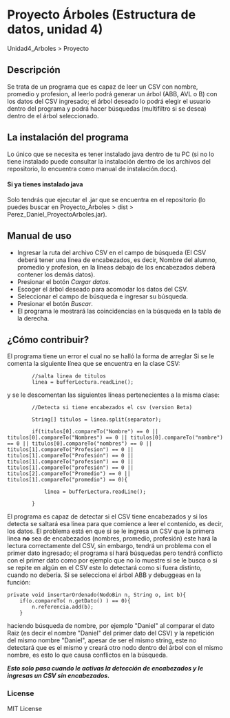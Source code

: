 # Proyecto Árboles (Estructura de datos, unidad 4)
Unidad4_Arboles > Proyecto

## Descripción
Se trata de un programa que es capaz de leer un CSV con nombre, promedio y profesion, al leerlo podrá generar un árbol (ABB, AVL o B) con los datos del CSV ingresado; el árbol deseado lo podrá elegir el usuario dentro del programa y podrá hacer búsquedas (multifiltro si se desea) dentro de el árbol seleccionado.

## La instalación del programa
Lo único que se necesita es tener instalado java dentro de tu PC (si no lo tiene instalado puede consultar la instalación
dentro de los archivos del repositorio, lo encuentra como manual de instalación.docx).

#### Si ya tienes instalado java
Solo tendrás que ejecutar el .jar que se encuentra en el repositorio (lo puedes buscar en Proyecto_Arboles > dist > Perez_Daniel_ProyectoArboles.jar).

## Manual de uso
- Ingresar la ruta del archivo CSV en el campo de búsqueda (El CSV deberá tener una linea de encabezados, es decir, Nombre del alumno,  promedio y profesion, en la lineas debajo de los encabezados deberá contener los demás datos).
- Presionar el botón *Cargar datos*.
- Escoger el árbol deseado para acomodar los datos del CSV.
- Seleccionar el campo de búsqueda e ingresar su búsqueda.
- Presionar el botón *Buscar*.
- El programa le mostrará las coincidencias en la búsqueda en la tabla de la derecha.

## ¿Cómo contribuir?
El programa tiene un error el cual no se halló la forma de arreglar
Si se le comenta la siguiente línea que se encuentra en la clase CSV:

            //salta linea de titulos
            linea = bufferLectura.readLine();

y se le descomentan las siguientes líneas pertenecientes a la misma clase:

            //Detecta si tiene encabezados el csv (version Beta)

            String[] titulos = linea.split(separator);

            if(titulos[0].compareTo("Nombre") == 0 || titulos[0].compareTo("Nombres") == 0 || titulos[0].compareTo("nombre") == 0 || titulos[0].compareTo("nombres") == 0 || titulos[1].compareTo("Profesion") == 0 || titulos[1].compareTo("Profesión") == 0 || titulos[1].compareTo("profesion") == 0 || titulos[1].compareTo("profesión") == 0 || titulos[2].compareTo("Promedio") == 0 || titulos[1].compareTo("promedio") == 0){

                linea = bufferLectura.readLine();

            }

El programa es capaz de detectar si el CSV tiene encabezados y si los detecta se saltará esa linea para que comience a leer el contenido, es decir, los datos.
El problema está en que si se le ingresa un CSV que la primera linea **no** sea de encabezados (nombres, promedio, profesión) este hará la lectura correctamente del CSV, sin embargo, tendrá un problema con el primer dato ingresado; el programa sí hará búsquedas pero tendrá conflicto con el primer dato como por ejemplo que no lo muestre si se le busca o si se repite en algún en el CSV este lo detectará como si fuera distinto, cuando no debería.
Si se selecciona el árbol ABB y debuggeas en la función:

    private void insertarOrdenado(NodoBin n, String o, int b){
        if(o.compareTo( n.getDato() ) == 0){
            n.referencia.add(b);
        }

haciendo búsqueda de nombre, por ejemplo "Daniel"
al comparar el dato Raiz (es decir el nombre "Daniel" del primer dato del CSV) y la repetición del mismo nombre "Daniel", apesar de ser el mismo string, este no detectará que es el mismo y creará otro nodo dentro del árbol con el mismo nombre, es esto lo que causa conflictos en la búsqueda.

**_Esto solo pasa cuando le activas la detección de encabezados y le ingresas un CSV sin encabezados._**

### License
MIT License

